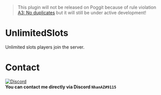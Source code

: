 > This plugin will not be released on Poggit because of rule violation [A3: No duplicates](https://poggit.pmmp.io/rules.edit) but it will still be under active development!

# UnlimitedSlots
Unlimited slots players join the server.

# Contact
[![Discord](https://img.shields.io/discord/986553214889517088?label=discord&color=7289DA&logo=discord)](https://discord.gg/j2X83ujT6c)\
**You can contact me directly via Discord `NhanAZ#9115`**
